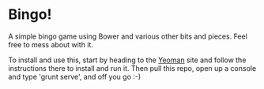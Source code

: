Bingo!
=====

A simple bingo game using Bower and various other bits and pieces. Feel free to mess about with it.

To install and use this, start by heading to the [Yeoman](http://yeoman.io/) site and follow the instructions there to install and run it. Then pull this repo, open up a console and type 'grunt serve', and off you go :-)
